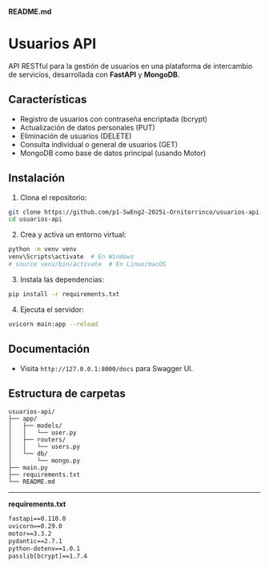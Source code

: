 **README.md**

# Usuarios API

API RESTful para la gestión de usuarios en una plataforma de intercambio de servicios, desarrollada con **FastAPI** y **MongoDB**.

## Características
- Registro de usuarios con contraseña encriptada (bcrypt)
- Actualización de datos personales (PUT)
- Eliminación de usuarios (DELETE)
- Consulta individual o general de usuarios (GET)
- MongoDB como base de datos principal (usando Motor)

## Instalación
1. Clona el repositorio:
```bash
git clone https://github.com/p1-SwEng2-2025i-Ornitorrinco/usuarios-api.git
cd usuarios-api
```

2. Crea y activa un entorno virtual:
```bash
python -m venv venv
venv\Scripts\activate  # En Windows
# source venv/bin/activate  # En Linux/macOS
```

3. Instala las dependencias:
```bash
pip install -r requirements.txt
```

4. Ejecuta el servidor:
```bash
uvicorn main:app --reload
```

## Documentación
- Visita `http://127.0.0.1:8000/docs` para Swagger UI.

## Estructura de carpetas
```
usuarios-api/
├── app/
│   ├── models/
│   │   └── user.py
│   ├── routers/
│   │   └── users.py
│   └── db/
│       └── mongo.py
├── main.py
├── requirements.txt
└── README.md
```

---

**requirements.txt**

```txt
fastapi==0.110.0
uvicorn==0.29.0
motor==3.3.2
pydantic==2.7.1
python-dotenv==1.0.1
passlib[bcrypt]==1.7.4
```
